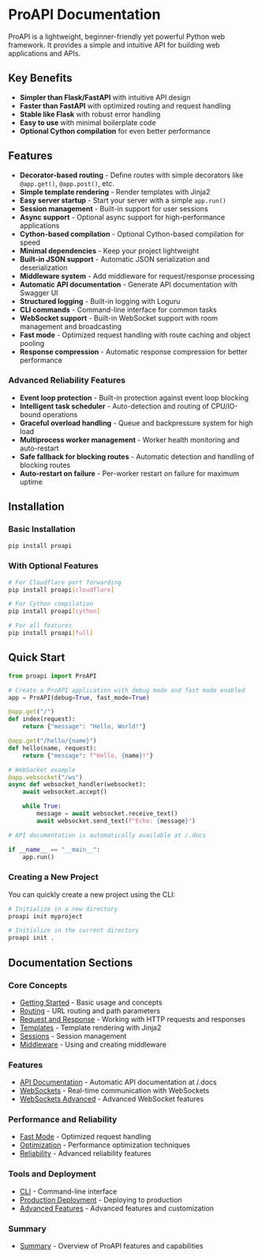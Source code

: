 # ProAPI Documentation

ProAPI is a lightweight, beginner-friendly yet powerful Python web framework. It provides a simple and intuitive API for building web applications and APIs.

## Key Benefits

- **Simpler than Flask/FastAPI** with intuitive API design
- **Faster than FastAPI** with optimized routing and request handling
- **Stable like Flask** with robust error handling
- **Easy to use** with minimal boilerplate code
- **Optional Cython compilation** for even better performance

## Features

- **Decorator-based routing** - Define routes with simple decorators like `@app.get()`, `@app.post()`, etc.
- **Simple template rendering** - Render templates with Jinja2
- **Easy server startup** - Start your server with a simple `app.run()`
- **Session management** - Built-in support for user sessions
- **Async support** - Optional async support for high-performance applications
- **Cython-based compilation** - Optional Cython-based compilation for speed
- **Minimal dependencies** - Keep your project lightweight
- **Built-in JSON support** - Automatic JSON serialization and deserialization
- **Middleware system** - Add middleware for request/response processing
- **Automatic API documentation** - Generate API documentation with Swagger UI
- **Structured logging** - Built-in logging with Loguru
- **CLI commands** - Command-line interface for common tasks
- **WebSocket support** - Built-in WebSocket support with room management and broadcasting
- **Fast mode** - Optimized request handling with route caching and object pooling
- **Response compression** - Automatic response compression for better performance

### Advanced Reliability Features
- **Event loop protection** - Built-in protection against event loop blocking
- **Intelligent task scheduler** - Auto-detection and routing of CPU/IO-bound operations
- **Graceful overload handling** - Queue and backpressure system for high load
- **Multiprocess worker management** - Worker health monitoring and auto-restart
- **Safe fallback for blocking routes** - Automatic detection and handling of blocking routes
- **Auto-restart on failure** - Per-worker restart on failure for maximum uptime

## Installation

### Basic Installation

```bash
pip install proapi
```

### With Optional Features

```bash
# For Cloudflare port forwarding
pip install proapi[cloudflare]

# For Cython compilation
pip install proapi[cython]

# For all features
pip install proapi[full]
```

## Quick Start

```python
from proapi import ProAPI

# Create a ProAPI application with debug mode and fast mode enabled
app = ProAPI(debug=True, fast_mode=True)

@app.get("/")
def index(request):
    return {"message": "Hello, World!"}

@app.get("/hello/{name}")
def hello(name, request):
    return {"message": f"Hello, {name}!"}

# WebSocket example
@app.websocket("/ws")
async def websocket_handler(websocket):
    await websocket.accept()

    while True:
        message = await websocket.receive_text()
        await websocket.send_text(f"Echo: {message}")

# API documentation is automatically available at /.docs

if __name__ == "__main__":
    app.run()
```

### Creating a New Project

You can quickly create a new project using the CLI:

```bash
# Initialize in a new directory
proapi init myproject

# Initialize in the current directory
proapi init .
```

## Documentation Sections

### Core Concepts
- [Getting Started](getting-started.md) - Basic usage and concepts
- [Routing](routing.md) - URL routing and path parameters
- [Request and Response](request-response.md) - Working with HTTP requests and responses
- [Templates](templates.md) - Template rendering with Jinja2
- [Sessions](sessions.md) - Session management
- [Middleware](middleware.md) - Using and creating middleware

### Features
- [API Documentation](api-docs.md) - Automatic API documentation at /.docs
- [WebSockets](websockets.md) - Real-time communication with WebSockets
- [WebSockets Advanced](websockets_advanced.md) - Advanced WebSocket features

### Performance and Reliability
- [Fast Mode](fast_mode.md) - Optimized request handling
- [Optimization](optimization.md) - Performance optimization techniques
- [Reliability](reliability.md) - Advanced reliability features

### Tools and Deployment
- [CLI](cli.md) - Command-line interface
- [Production Deployment](deployment.md) - Deploying to production
- [Advanced Features](advanced.md) - Advanced features and customization

### Summary
- [Summary](summary.md) - Overview of ProAPI features and capabilities